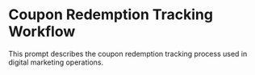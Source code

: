 # Coupon Redemption Tracking Workflow

This prompt describes the coupon redemption tracking process used in digital marketing operations.
